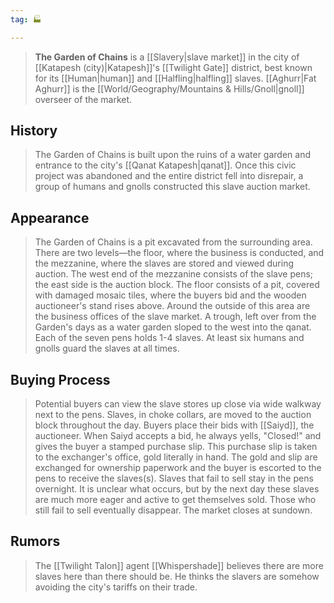 ```yaml
---
tag: 🏭

---
```

> **The Garden of Chains** is a [[Slavery|slave market]] in the city of [[Katapesh (city)|Katapesh]]'s [[Twilight Gate]] district, best known for its [[Human|human]] and [[Halfling|halfling]] slaves. [[Aghurr|Fat Aghurr]] is the [[World/Geography/Mountains & Hills/Gnoll|gnoll]] overseer of the market.



## History

> The Garden of Chains is built upon the ruins of a water garden and entrance to the city's [[Qanat Katapesh|qanat]]. Once this civic project was abandoned and the entire district fell into disrepair, a group of humans and gnolls constructed this slave auction market.


## Appearance

> The Garden of Chains is a pit excavated from the surrounding area. There are two levels—the floor, where the business is conducted, and the mezzanine, where the slaves are stored and viewed during auction. The west end of the mezzanine consists of the slave pens; the east side is the auction block. The floor consists of a pit, covered with damaged mosaic tiles, where the buyers bid and the wooden auctioneer's stand rises above. Around the outside of this area are the business offices of the slave market. A trough, left over from the Garden's days as a water garden sloped to the west into the qanat.
> Each of the seven pens holds 1-4 slaves. At least six humans and gnolls guard the slaves at all times.


## Buying Process

> Potential buyers can view the slave stores up close via wide walkway next to the pens. Slaves, in choke collars, are moved to the auction block throughout the day. Buyers place their bids with [[Saiyd]], the auctioneer. When Saiyd accepts a bid, he always yells, "Closed!" and gives the buyer a stamped purchase slip. This purchase slip is taken to the exchanger's office, gold literally in hand. The gold and slip are exchanged for ownership paperwork and the buyer is escorted to the pens to receive the slaves(s).
> Slaves that fail to sell stay in the pens overnight. It is unclear what occurs, but by the next day these slaves are much more eager and active to get themselves sold. Those who still fail to sell eventually disappear.
> The market closes at sundown.


## Rumors

> The [[Twilight Talon]] agent [[Whispershade]] believes there are more slaves here than there should be. He thinks the slavers are somehow avoiding the city's tariffs on their trade.







